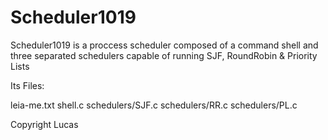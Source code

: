 Scheduler1019
=============

Scheduler1019 is a proccess scheduler composed of a command shell and three separated schedulers capable of running SJF, RoundRobin & Priority Lists 


Its Files:

leia-me.txt
shell.c
schedulers/SJF.c
schedulers/RR.c
schedulers/PL.c


Copyright Lucas



